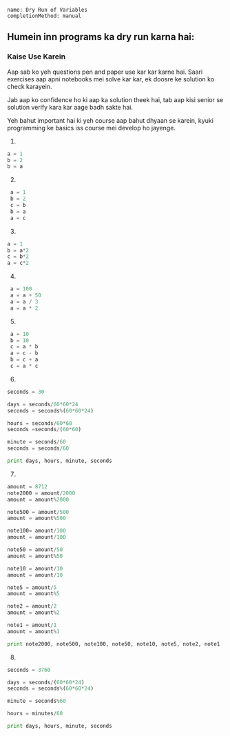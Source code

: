 ```ngMeta
name: Dry Run of Variables
completionMethod: manual
```

## Humein inn programs ka dry run karna hai:
### Kaise Use Karein
Aap sab ko yeh questions pen and paper use kar kar karne hai. Saari exercises aap apni notebooks mei solve kar kar, ek doosre ke solution ko check karayein.

Jab aap ko confidence ho ki aap ka solution theek hai, tab aap kisi senior se solution verify kara kar aage badh sakte hai.

Yeh bahut important hai ki yeh course aap bahut dhyaan se karein, kyuki programming ke basics iss course mei develop ho jayenge.

<!-- TODO : Dry run kaise karte hai iske liye yeh video dekho. -->
1.
```python
a = 1
b = 2
b = a
```
2.
```python
 a = 1
 b = 2
 c = b
 b = a 
 a = c
```
3.
```python
a = 1
b = a*2
c = b*2
a = c*2
```
4.
```python
 a = 100
 a = a + 50
 a = a / 3
 a = a * 2
```
5.
```python
 a = 10
 b = 10
 c = a * b
 a = c - b
 b = c + a
 c = a * c
```
6.
```python
seconds = 30

days = seconds/60*60*24
seconds = seconds%(60*60*24)

hours = seconds/60*60
seconds =seconds/(60*60)

minute = seconds/60
seconds = seconds/60

print days, hours, minute, seconds
```
7.
```python
amount = 8712
note2000 = amount/2000
amount = amount%2000

note500 = amount/500
amount = amount%500

note100= amount/100
amount = amount/100

note50 = amount/50
amount = amount%50

note10 = amount/10
amount = amount/10

note5 = amount/5
amount = amount%5

note2 = amount/2
amount = amount%2

note1 = amount/1
amount = amount%1

print note2000, note500, note100, note50, note10, note5, note2, note1
```
8.
```python
seconds = 3760

days = seconds/(60*60*24)
seconds = seconds%(60*60*24)

minute = seconds%60

hours = minutes/60

print days, hours, minute, seconds
```
